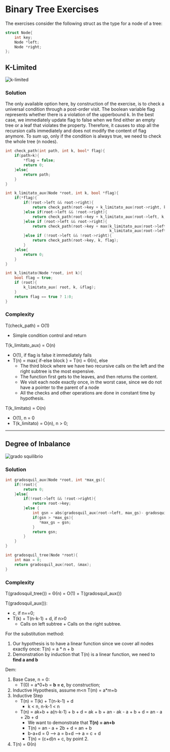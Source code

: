 # Binary Tree Exercises

The exercises consider the following struct as the type for a node of a tree:
```c++
struct Node{
    int key;
    Node *left;
    Node *right;
};
```

## K-Limited

![k-limited](https://github.com/PayThePizzo/DataStrutucures-Algorithms/blob/main/Exercises/Trees/Esercizio%20Alberi%205.png?raw=TRUE)

### Solution
The only available option here, by construction of the exercise, is to check a universal condition through a post-order visit.
The boolean variable flag represents whether there is a violation of the upperbound k.
In the best case, we immediately update flag to false when we find either an empty tree or a leaf that violates the property. Therefore, it
causes to stop all the recursion calls immediately and does not modify the content of flag anymore. To sum up, only if the condition is always true,
we need to check the whole tree (n nodes).

```c++
int check_path(int path, int k, bool* flag){
    if(path>k){
        *flag = false;
        return 0;
    }else{
        return path;
    }
}

int k_limitato_aux(Node *root, int k, bool *flag){
    if(*flag){
        if(!root->left && root->right){
            return check_path(root->key + k_limitato_aux(root->right, k, flag), k, flag);
        }else if(root->left && !root->right){
            return check_path(root->key + k_limitato_aux(root->left, k, flag), k, flag);
        }else if (root->left && root->right){
            return check_path(root->key + max(k_limitato_aux(root->left, k, flag),
                                              k_limitato_aux(root->left, k, flag)), k, flag);
        }else if (!root->left && !root->right){
            return check_path(root->key, k, flag);
        }
    }else{
        return 0;
    }
}

int k_limitato(Node *root, int k){
    bool flag = true;
    if (root){
        k_limitato_aux( root, k, &flag);
    }
    return flag == true ? 1:0;
}
```

### Complexity
T(check_path) = O(1)
* Simple condition control and return

T(k_limitato_aux) = O(n)
* O(1), if flag is false it immediately fails
* T(n) = max{ if-else block } = T(n) = Θ(n), else
  * The third block where we have two recursive calls on the left and the right subtree is the most expensive.
  * The function first gets to the leaves, and then returns the content.
  * We visit each node exactly once, in the worst case, since we do not have a pointer to the parent of a node
  * All the checks and other operations are done in constant time by hypothesis.

T(k_limitato) = O(n)
* O(1), n = 0
* T(k_limitato) = O(n), n > 0;

---

## Degree of Inbalance

![grado squilibrio](https://github.com/PayThePizzo/DataStrutucures-Algorithms/blob/main/Exercises/Trees/Esercizio%20Alberi%201.png?raw=TRUE)

### Solution

```c++
int gradosquil_aux(Node *root, int *max_gs){
    if(!root){
        return 0;
    }else{
        if(!root->left && !root->right){
            return root->key;
        }else {
            int gsn = abs(gradosquil_aux(root->left, max_gs)- gradosquil_aux(root->right, max_gs));
            if(gsn > *max_gs){
               *max_gs = gsn;
            }
            return gsn;
        }
    }
}

int gradosquil_tree(Node *root){
    int max = 0;
    return gradosquil_aux(root, &max);
}
```

### Complexity
T(gradosquil_tree()) = Θ(n) = O(1) + T(gradosquil_aux())

T(gradosquil_aux()):
* c, if n==0;
* T(k) + T(n-k-1) + d, if n>0
  * Calls on left subtree + Calls on the right subtree.

For the substitution method: 
1. Our hypothesis is to have a linear function since we cover all nodes exactly once: T(n) = a * n + b
2. Demonstration by induction that T(n) is a linear function, we need to **find a and b**

Dem:
1. Base Case, n = 0:
   * T(0) = a*0+b = **b = c**, by construction; 
2. Inductive Hypothesis, assume m<n T(m) = a*m+b
3. Inductive Step
   * T(n) = T(k) + T(n-k-1) + d
     * k < n, n-k-1 < n
   * T(n) = ak+b + a(n-k-1) + b + d = ak + b + an - ak - a + b + d = an - a + 2b + d
     * We want to demonstrate that **T(n) = an+b**
     * T(n) = an - a + 2b + d = an + b
     * b-a+d = 0 -->  a = b+d -->  a = c + d 
     * T(n) = (c+d)n + c, by point 2.
4. T(n) = Θ(n)